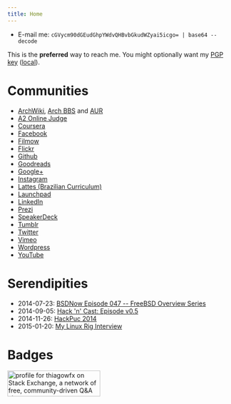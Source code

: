 ```yaml
---
title: Home
---
```


- E-mail me: `cGVycm90dGEudGhpYWdvQHBvbGkudWZyai5icgo= | base64 --decode`

This is the **preferred** way to reach me.
You might optionally want my [PGP key](http://pgp.mit.edu/pks/lookup?op=vindex&search=0x755D25D2A905373C) ([local](files/pgp.asc)).

# Communities
- [ArchWiki](https://wiki.archlinux.org/index.php/User:Thiagowfx), [Arch BBS](https://bbs.archlinux.org/profile.php?id=73061) and [AUR](https://aur.archlinux.org/account/thiagowfx)
- [A2 Online Judge](http://ahmed-aly.com/Profile.jsp?Username=thiagowfx)
- [Coursera](https://www.coursera.org/user/i/faf00f8da1c290c67ad1ff81dd19acca)
- [Facebook](http://facebook.com/thiagoperrotta)
- [Filmow](http://filmow.com/usuario/thiagowfx/)
- [Flickr](https://www.flickr.com/people/thiagowfx/)
- [Github](https://github.com/thiagowfx/)
- [Goodreads](http://goodreads.com/thiagowfx)
- [Google+](http://plus.google.com/+ThiagoBarrosoPerrotta)
- [Instagram](http://instagram.com/thiagowfx)
- [Lattes (Brazilian Curriculum)](http://lattes.cnpq.br/8288527832534487)
- [Launchpad](https://launchpad.net/~thiago.perrotta)
- [LinkedIn](http://br.linkedin.com/in/thiagoperrotta)
- [Prezi](http://prezi.com/user/thiagowfx)
- [SpeakerDeck](https://speakerdeck.com/thiagowfx)
- [Tumblr](http://thiagowfx.tumblr.com/)
- [Twitter](http://twitter.com/thiagowfx)
- [Vimeo](https://vimeo.com/thiagowfx)
- [Wordpress](http://thiagoperrotta.wordpress.com)
- [YouTube](http://youtube.com/user/thiagomp40)

# Serendipities
- 2014-07-23: [BSDNow Episode 047 -- FreeBSD Overview Series](http://www.bsdnow.tv/episodes/2014_07_23-des_challenge_iv)
- 2014-09-05: [Hack 'n' Cast: Episode v0.5](http://mindbending.org/pt/hack-n-cast-v05-por-que-usar-gnulinux)
- 2014-11-26: [HackPuc 2014](http://www.poli.ufrj.br/noticias/noticias.php?numnews=2032)
- 2015-01-20: [My Linux Rig Interview](http://www.mylinuxrig.com/post/108656757988/the-linux-setup-thiago-perrotta-student)

# Badges
<a href="http://stackexchange.com/users/1934732">
<img src="http://stackexchange.com/users/flair/1934732.png" width="208" height="58" alt="profile for thiagowfx on Stack Exchange, a network of free, community-driven Q&amp;A sites" title="profile for thiagowfx on Stack Exchange, a network of free, community-driven Q&amp;A sites">
</a>
